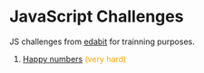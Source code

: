 # JavaScript Challenges

JS challenges from [edabit](https://edabit.com/challenges) for trainning purposes.

1. [Happy numbers](https://github.com/mathvalenza/javascript-challenges/tree/master/happy-numbers) <span style="color: orange">(very hard)</span>
